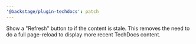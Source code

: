 ```yaml
---
'@backstage/plugin-techdocs': patch
---
```


Show a "Refresh" button to if the content is stale.
This removes the need to do a full page-reload to display more recent TechDocs content.
